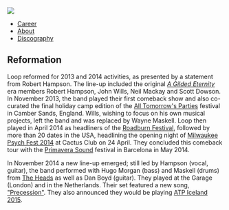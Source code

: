 <img src="https://upload.wikimedia.org/wikipedia/commons/thumb/f/f1/Loop_%281989%29.jpg/559px-Loop_%281989%29.jpg">

<ul class="nav">
 <li><a href="career">	Career</a></li>
 <li><a href="index">	About</a></li>
 <li><a href="discography">	Discography</a></li>
</ul>


<h2>Reformation</h2>

<main>
<p class="contentparagraph">Loop reformed for 2013 and 2014 activities, as presented by a statement from Robert Hampson. The line-up included the original <i><a href="https://en.wikipedia.org/wiki/A_Gilded_Eternity" title="A Gilded Eternity">A Gilded Eternity</a></i> era members Robert Hampson, John Wills, Neil Mackay and Scott Dowson. In November 2013, the band played their first comeback show and also co-curated the final holiday camp edition of the <a href="https://en.wikipedia.org/wiki/All_Tomorrow%27s_Parties_(festival)">All Tomorrow's Parties</a> festival in Camber Sands, England. Wills, wishing to focus on his own musical projects, left the band and was replaced by Wayne Maskell. Loop then played in April 2014 as headliners of the <a href="https://en.wikipedia.org/wiki/Roadburn_Festival#2014_edition">Roadburn Festival</a>, followed by more than 20 dates in the USA, headlining the opening night of <a href="http://milwaukeerecord.com/music/milwaukee-records-guide-milwaukee-psych-fest-2014/">Milwaukee Psych Fest 2014</a> at Cactus Club on 24 April. They concluded this comeback tour with the <a href="https://www.songkick.com/festivals/618-primavera-sound/id/17205099-primavera-sound-festival-2014">Primavera Sound</a> festival in Barcelona in May 2014.</p>

<p class="contentparagraph">In November 2014 a new line-up emerged; still led by Hampson (vocal, guitar), the band performed with Hugo Morgan (bass) and Maskell (drums) from <a href="https://en.wikipedia.org/wiki/The_Heads_(British_band)">The Heads</a> as well as Dan Boyd (guitar). They played at the Garage (London) and in the Netherlands. Their set featured a new song, <a href="https://soundcloud.com/atpfestival/loop-precession">"Precession"</a>. They also announced they would be playing <a href="https://www.atpfestival.com/events/atpiceland2015">ATP Iceland 2015</a>.</p>
</main>
 

 
